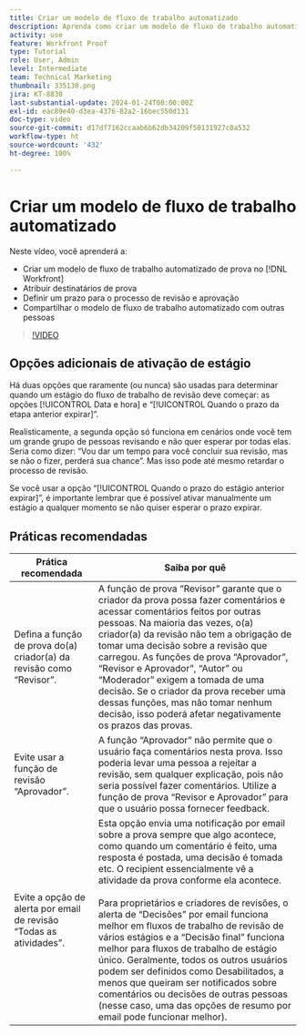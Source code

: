 ```yaml
---
title: Criar um modelo de fluxo de trabalho automatizado
description: Aprenda como criar um modelo de fluxo de trabalho automatizado, atribuindo destinatários de provas e definindo prazos para provas. Em seguida, compartilhe o modelo com outros usuários.
activity: use
feature: Workfront Proof
type: Tutorial
role: User, Admin
level: Intermediate
team: Technical Marketing
thumbnail: 335130.png
jira: KT-8830
last-substantial-update: 2024-01-24T00:00:00Z
exl-id: eac89e40-d3ea-4376-82a2-16bec550d131
doc-type: video
source-git-commit: d17df7162ccaab6b62db34209f50131927c0a532
workflow-type: ht
source-wordcount: '432'
ht-degree: 100%

---
```


# Criar um modelo de fluxo de trabalho automatizado

Neste vídeo, você aprenderá a:

* Criar um modelo de fluxo de trabalho automatizado de prova no [!DNL  Workfront] 
* Atribuir destinatários de prova
* Definir um prazo para o processo de revisão e aprovação
* Compartilhar o modelo de fluxo de trabalho automatizado com outras pessoas

>[!VIDEO](https://video.tv.adobe.com/v/3454256/?quality=12&learn=on&enablevpops&captions=por_br)

## Opções adicionais de ativação de estágio

Há duas opções que raramente (ou nunca) são usadas para determinar quando um estágio do fluxo de trabalho de revisão deve começar: as opções [!UICONTROL Data e hora] e “[!UICONTROL Quando o prazo da etapa anterior expirar]”.

Realisticamente, a segunda opção só funciona em cenários onde você tem um grande grupo de pessoas revisando e não quer esperar por todas elas. Seria como dizer: “Vou dar um tempo para você concluir sua revisão, mas se não o fizer, perderá sua chance”. Mas isso pode até mesmo retardar o processo de revisão.

Se você usar a opção “[!UICONTROL Quando o prazo do estágio anterior expirar]”, é importante lembrar que é possível ativar manualmente um estágio a qualquer momento se não quiser esperar o prazo expirar.

## Práticas recomendadas

| Prática recomendada | Saiba por quê |
|---|---|
| Defina a função de prova do(a) criador(a) da revisão como “Revisor”. | A função de prova “Revisor” garante que o criador da prova possa fazer comentários e acessar comentários feitos por outras pessoas. Na maioria das vezes, o(a) criador(a) da revisão não tem a obrigação de tomar uma decisão sobre a revisão que carregou. As funções de prova “Aprovador”, “Revisor e Aprovador”, “Autor” ou “Moderador” exigem a tomada de uma decisão. Se o criador da prova receber uma dessas funções, mas não tomar nenhum decisão, isso poderá afetar negativamente os prazos das provas. |
| Evite usar a função de revisão “Aprovador”. | A função “Aprovador” não permite que o usuário faça comentários nesta prova. Isso poderia levar uma pessoa a rejeitar a revisão, sem qualquer explicação, pois não seria possível fazer comentários. Utilize a função de prova “Revisor e Aprovador” para que o usuário possa fornecer feedback. |
| Evite a opção de alerta por email de revisão “Todas as atividades”. | Esta opção envia uma notificação por email sobre a prova sempre que algo acontece, como quando um comentário é feito, uma resposta é postada, uma decisão é tomada etc. O recipient essencialmente vê a atividade da prova conforme ela acontece.<br><br>Para proprietários e criadores de revisões, o alerta de “Decisões” por email funciona melhor em fluxos de trabalho de revisão de vários estágios e a “Decisão final” funciona melhor para fluxos de trabalho de estágio único. Geralmente, todos os outros usuários podem ser definidos como Desabilitados, a menos que queiram ser notificados sobre comentários ou decisões de outras pessoas (nesse caso, uma das opções de resumo por email pode funcionar melhor). |
